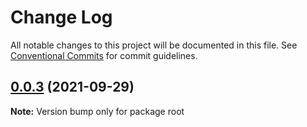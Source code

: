 # Change Log

All notable changes to this project will be documented in this file.
See [Conventional Commits](https://conventionalcommits.org) for commit guidelines.

## [0.0.3](https://github.com/hry0703/lerna-demo/compare/v0.0.2...v0.0.3) (2021-09-29)

**Note:** Version bump only for package root

